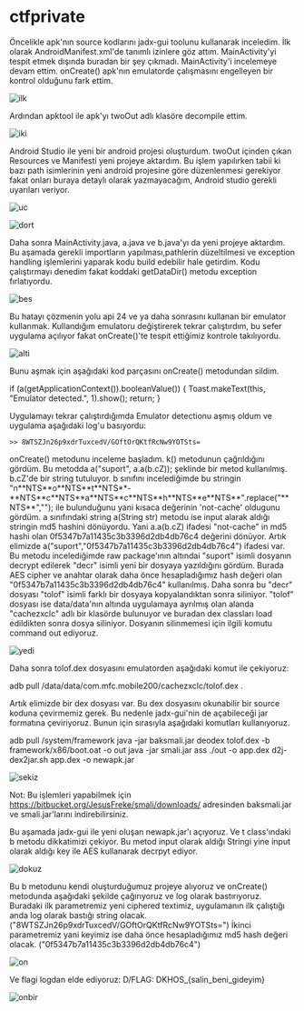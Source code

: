# ctfprivate

Öncelikle apk'nın source kodlarını jadx-gui toolunu kullanarak inceledim. İlk olarak AndroidManifest.xml'de tanımlı izinlere göz attım. MainActivity'yi tespit etmek dışında buradan bir şey çıkmadı.
MainActivity'i incelemeye devam ettim. onCreate() apk'nın emulatorde çalışmasını engelleyen bir kontrol olduğunu fark ettim.

![ilk](https://github.com/mfcekirdek/ctfprivate/blob/master/1.png "ilk")

Ardından apktool ile apk'yı twoOut adlı klasöre decompile ettim.

![iki](https://github.com/mfcekirdek/ctfprivate/blob/master/2.png "iki")

Android Studio ile yeni bir android projesi oluşturdum. twoOut içinden çıkan Resources ve Manifesti yeni projeye aktardım. Bu işlem yapılırken tabii ki bazı path isimlerinin yeni android projesine göre düzenlenmesi gerekiyor fakat onları buraya detaylı olarak yazmayacağım, Android studio gerekli uyarıları veriyor.

![uc](https://github.com/mfcekirdek/ctfprivate/blob/master/3.png "uc")

![dort](https://github.com/mfcekirdek/ctfprivate/blob/master/4.png "dort")

Daha sonra MainActivity.java, a.java ve b.java'yı da yeni projeye aktardım. Bu aşamada gerekli importların yapılması,pathlerin düzeltilmesi ve exception handling işlemlerini yaparak kodu build edebilir hale getirdim. Kodu çalıştırmayı denedim fakat koddaki getDataDir() metodu exception fırlatıyordu.

![bes](https://github.com/mfcekirdek/ctfprivate/blob/master/5.png "bes")

Bu hatayı çözmenin yolu api 24 ve ya daha sonrasını kullanan bir emulator kullanmak. Kullandığım emulatoru değiştirerek tekrar çalıştırdım, bu sefer uygulama açılıyor fakat onCreate()'te tespit ettiğimiz kontrole takılıyordu.

![alti](https://github.com/mfcekirdek/ctfprivate/blob/master/6.png "alti")

Bunu aşmak için aşağıdaki kod parçasını onCreate() metodundan sildim.
 
 if (a(getApplicationContext()).booleanValue()) {
            Toast.makeText(this, "Emulator detected.", 1).show();
            return;
 }

Uygulamayı tekrar çalıştırdığımda Emulator detectionu aşmış oldum ve uygulama aşağıdaki log'u basıyordu:

	>> 8WTSZJn26p9xdrTuxcedV/GOftOrQKtfRcNw9YOTSts=

onCreate() metodunu inceleme başladım. k() metodunun çağrıldığını gördüm. Bu metodda a("suport", a.a(b.cZ)); şeklinde bir metod kullanılmış. b.cZ'de bir string tutuluyor.
b sınıfını incelediğimde bu stringin "n\*\*NTS\*\*o\*\*NTS\*\*t\*\*NTS\*\*-\*\*NTS\*\*c\*\*NTS\*\*a\*\*NTS\*\*c\*\*NTS\*\*h\*\*NTS\*\*e\*\*NTS\*\*".replace("\*\*NTS\*\*",""); ile bulunduğunu yani kısaca değerinin 'not-cache' oldugunu gördüm.
a sınıfındaki string a(String str) metodu ise input alarak aldığı stringin md5 hashini dönüyordu. Yani a.a(b.cZ) ifadesi "not-cache" in md5 hashi olan 0f5347b7a11435c3b3396d2db4db76c4 değerini dönüyor.
Artık elimizde a("suport","0f5347b7a11435c3b3396d2db4db76c4") ifadesi var. Bu metodu incelediğimde raw package'ının altındai "suport" isimli dosyanın decrypt edilerek "decr" isimli yeni bir dosyaya yazıldığını gördüm. Burada AES cipher ve anahtar olarak daha önce hesapladığımız hash değeri olan "0f5347b7a11435c3b3396d2db4db76c4" kullanılmış. Daha sonra bu "decr" dosyası "tolof" isimli farklı bir dosyaya kopyalandıktan sonra siliniyor. "tolof" dosyası ise data/data'nın altında uygulamaya ayrılmış olan alanda "cachezxclc" adlı bir klasörde bulunuyor ve buradan dex classları load edildikten sonra dosya siliniyor. Dosyanın silinmemesi için ilgili komutu command out ediyoruz.


![yedi](https://github.com/mfcekirdek/ctfprivate/blob/master/7.png "yedi")

Daha sonra tolof.dex dosyasını emulatorden aşağıdaki komut ile çekiyoruz:

adb pull /data/data/com.mfc.mobile200/cachezxclc/tolof.dex .

Artık elimizde bir dex dosyası var. Bu dex dosyasını okunabilir bir source koduna çevirmemiz gerek. Bu nedenle jadx-gui'nin de açabileceği jar formatına çeviriyoruz. Bunun için sırasıyla aşağıdaki komutları kullanıyoruz.

adb pull /system/framework
java -jar baksmali.jar deodex tolof.dex -b framework/x86/boot.oat -o out
java -jar smali.jar ass ./out -o app.dex
d2j-dex2jar.sh app.dex -o newapk.jar

![sekiz](https://github.com/mfcekirdek/ctfprivate/blob/master/8.png "sekiz")

Not: Bu işlemleri yapabilmek için https://bitbucket.org/JesusFreke/smali/downloads/ adresinden baksmali.jar ve smali.jar'larını indirebilirsiniz.

Bu aşamada jadx-gui ile yeni oluşan newapk.jar'ı açıyoruz. Ve t class'ındaki b metodu dikkatimizi çekiyor. Bu metod input olarak aldığı Stringi yine input olarak aldığı key ile AES kullanarak decrpyt ediyor. 

![dokuz](https://github.com/mfcekirdek/ctfprivate/blob/master/9.png "dokuz")

Bu b metodunu kendi oluşturduğumuz projeye alıyoruz ve onCreate() metodunda aşağıdaki şekilde çağırıyoruz ve log olarak bastırıyoruz.
Buradaki ilk parametremiz yeni ciphered textimiz, uygulamanın ilk çalıştığı anda log olarak bastığı string olacak. ("8WTSZJn26p9xdrTuxcedV/GOftOrQKtfRcNw9YOTSts=")
İkinci parametremiz yani keyimiz ise daha önce hesapladığımız md5 hash değeri olacak. ("0f5347b7a11435c3b3396d2db4db76c4")

![on](https://github.com/mfcekirdek/ctfprivate/blob/master/10.png "on")

Ve flagi logdan elde ediyoruz: D/FLAG: DKHOS_{salin_beni_gideyim}

![onbir](https://github.com/mfcekirdek/ctfprivate/blob/master/11.png "onbir")



